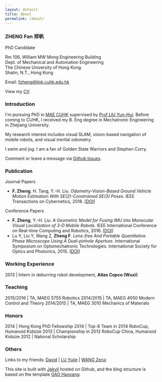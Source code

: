 ```yaml
---
layout: default
title: About
permalink: /about/
---
```


### ZHENG Fan 郑帆

PhD Candidate

Rm 106, William MW Mong Engineering Building<br>
Dept. of Mechanical and Automation Engineering<br>
The Chinese University of Hong Kong <br>
Shatin, N.T., Hong Kong

Email: [fzheng@link.cuhk.edu.hk](mailto:fzheng@link.cuhk.edu.hk)

View my [CV](/files/CV2018.pdf).

### Introduction

I'm pursuing PhD in [MAE CUHK](http://www.mae.cuhk.edu.hk) supervised by [Prof LIU Yun-Hui](http://www.mae.cuhk.edu.hk/people/list.php?name=yhliu). Before coming to CUHK, I received my B. Eng degree in Mechatronic Engineering in Zhejiang University.

My research interest includes visual SLAM, vision-based navigation of mobile robots, and visual inertial odometry.


I swim and jog. I am a fan of Golden State Warriors and Stephen Curry.

Comment or leave a message via [Github Issues](https://github.com/izhengfan/izhengfan.github.io/issues).

### Publication

Journal Papers

* __F. Zheng__, H. Tang, Y.-H. Liu. _Odometry-Vision-Based Ground Vehicle Motion Estimation With SE(2)-Constrained SE(3) Poses_. IEEE Transactions on Cybernetics, 2018. \[[DOI](https://doi.org/10.1109/TCYB.2018.2831900)\]

Conference Papers

* __F. Zheng__, Y.-H. Liu. _A Geometric Model for Fusing IMU into Monocular Visual Localization of 3-D Mobile Robots._ IEEE International Conference on Real-time Computing and Robotics, 2016. \[[DOI](https://doi.org/10.1109/RCAR.2016.7784043)\]
* Lu Y, Liu Y, Wang Z, __Zheng F__. _Lens-free And Portable Quantitative Phase Microscope Using A Dual-pinhole Aperture._ International Symposium on Optomechatronic Technologies. International Society for Optics and Photonics, 2015. \[[DOI](https://doi.org/10.1051/matecconf/20153204002)\]


### Working Experience

2013 |  Intern in deburring robot development, __Atlas Copco (Wuxi)__

### Teaching

2015/2016	|  TA, MAEG 5755 Robotics
2014/2015   |  TA, MAEG 4050 Modern Control and Theory
2014/2015   |  TA, MAEG 3010 Mechanics of Materials

### Honors

2014	| Hong Kong PhD Fellowship
2014	| Top-8 Team in 2014 RoboCup, Humanoid Kidsize
2013	| Championship in 2013 RoboCup China, Humanoid Kidsize
2012	| National Scholarship

### Others

Links to my friends: [David](http://www.mypolyuweb.hk/dnavar/) \| [LU Yujie](http://www.mae.cuhk.edu.hk/~yjlu/) \| [WANG Zerui](http://www.wangzerui.com)

This site is built with [Jekyll](http://jekyllrb.com/) hosted on Github, and the blog structure is based on the template [GAO Haoyang](https://github.com/Gaohaoyang/gaohaoyang.github.io).
